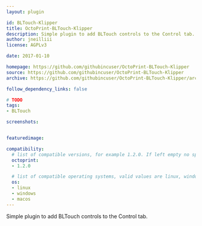 ```yaml
---
layout: plugin

id: BLTouch-Klipper
title: OctoPrint-BLTouch-Klipper
description: Simple plugin to add BLTouch controls to the Control tab.
author: jneilliii
license: AGPLv3

date: 2017-01-10

homepage: https://github.com/githubincuser/OctoPrint-BLTouch-Klipper
source: https://github.com/githubincuser/OctoPrint-BLTouch-Klipper
archive: https://github.com/githubincuser/OctoPrint-BLTouch-Klipper/archive/master.zip

follow_dependency_links: false

# TODO
tags:
- BLTouch

screenshots:


featuredimage:

compatibility:
  # list of compatible versions, for example 1.2.0. If left empty no specific version requirement will be assumed
  octoprint:
  - 1.2.0

  # list of compatible operating systems, valid values are linux, windows, macos, leaving empty defaults to all
  os:
  - linux
  - windows
  - macos
---
```


Simple plugin to add BLTouch controls to the Control tab.


